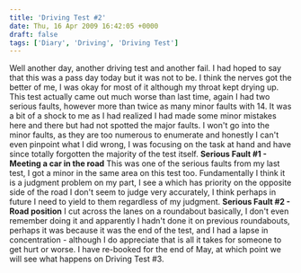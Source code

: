 ```yaml
---
title: 'Driving Test #2'
date: Thu, 16 Apr 2009 16:42:05 +0000
draft: false
tags: ['Diary', 'Driving', 'Driving Test']
---
```


Well another day, another driving test and another fail. I had hoped to say that this was a pass day today but it was not to be. I think the nerves got the better of me, I was okay for most of it although my throat kept drying up. This test actually came out much worse than last time, again I had two serious faults, however more than twice as many minor faults with 14. It was a bit of a shock to me as I had realized I had made some minor mistakes here and there but had not spotted the major faults. I won't go into the minor faults, as they are too numerous to enumerate and honestly I can't even pinpoint what I did wrong, I was focusing on the task at hand and have since totally forgotten the majority of the test itself. **Serious Fault #1 - Meeting a car in the road** This was one of the serious faults from my last test, I got a minor in the same area on this test too. Fundamentally I think it is a judgment problem on my part, I see a which has priority on the opposite side of the road I don't seem to judge very accurately, I think perhaps in future I need to yield to them regardless of my judgment. **Serious Fault #2 - Road position** I cut across the lanes on a roundabout basically, I don't even remember doing it and apparently I hadn't done it on previous roundabouts, perhaps it was because it was the end of the test, and I had a lapse in concentration - although I do appreciate that is all it takes for someone to get hurt or worse. I have re-booked for the end of May, at which point we will see what happens on Driving Test #3.